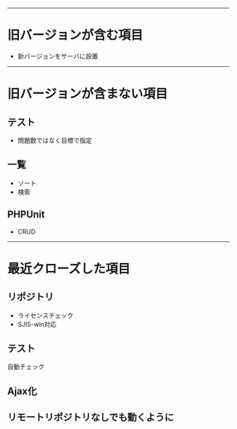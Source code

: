 ----
# 旧バージョンが含む項目
- 新バージョンをサーバに設置

----
# 旧バージョンが含まない項目
## テスト
- 問題数ではなく目標で指定

## 一覧
- ソート
- 検索

## PHPUnit
- CRUD

----
# 最近クローズした項目
## リポジトリ
- ライセンスチェック
- SJIS-win対応

## テスト
自動チェック

## Ajax化

## リモートリポジトリなしでも動くように
